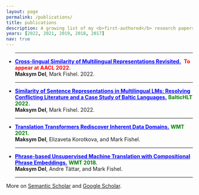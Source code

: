 ```yaml
---
layout: page
permalink: /publications/
title: publications
description: A growing list of my <b>first-authored</b> research papers.
years: [2022, 2021, 2019, 2018, 2017]
nav: true
---
```


<ul class="c8 lst-kix_8cte57u8zkgu-0 start">
<hr>
<li class="c2 li-bullet-0"><span class="c0"><a class="c3" href="https://www.google.com/url?q=https://drive.google.com/drive/folders/1WE0bRBV5Iv6-tgGXE3c7Bx4lachFhUah?usp%3Dsharing&amp;sa=D&amp;source=editors&amp;ust=1665584642276422&amp;usg=AOvVaw15wEPubTUmmlUhlTxd2pM-"><b style="color:blue"><u>Cross-lingual Similarity of Multilingual Representations Revisited.</u></b></a></span><span> &nbsp;</span><span class="c1 c27"><b style="color:red">To appear at AACL 2022.</b></span><span><br></span><span class="c1"><b>Maksym Del</b></span><span>, Mark Fishel. 2022.</span><span class="c1">&nbsp;</span>
<span class="c6">&nbsp;&nbsp;&nbsp;&nbsp;&nbsp;&nbsp;&nbsp;&nbsp;&nbsp;&nbsp;&nbsp;&nbsp;&nbsp;&nbsp;&nbsp;&nbsp;&nbsp;&nbsp;&nbsp;&nbsp;&nbsp;&nbsp;&nbsp;&nbsp;&nbsp;&nbsp;&nbsp;&nbsp;&nbsp;&nbsp;&nbsp;&nbsp;&nbsp;</span></li>
<hr>
<li class="c2 li-bullet-0"><span class="c0"><a class="c3" href="https://www.google.com/url?q=https://www.bjmc.lu.lv/fileadmin/user_upload/lu_portal/projekti/bjmc/Contents/10_3_07_Del.pdf&amp;sa=D&amp;source=editors&amp;ust=1665584642277040&amp;usg=AOvVaw216w9jqBw2thEHyk9DSDc2"><b style="color:blue"><u>Similarity of Sentence Representations in Multilingual LMs: Resolving Conflicting Literature and a Case Study of Baltic Languages.</u></b></a></span><span></span><span>&nbsp;</span><span class="c1 c4"><b style="color:green">BalticHLT 2022.</b></span><span class="c4"><br></span><span class="c1"><b>Maksym Del</b></span><span>, Mark Fishel. 2022. </span></li>
<hr>
<li class="c2 li-bullet-0"><span class="c0"><a class="c3" href="https://www.google.com/url?q=https://aclanthology.org/2021.wmt-1.65/&amp;sa=D&amp;source=editors&amp;ust=1665584642277528&amp;usg=AOvVaw2SGglgGZPHodCfV0HgYkdu"><b style="color:blue"><u>Translation Transformers Rediscover Inherent Data Domains.</u></b></a></span><span></span><span>&nbsp;</span><span class="c1 c4"><b style="color:green">WMT 2021.</b></span><span class="c4"><br></span><span class="c1"><b>Maksym Del</b></span><span>, Elizaveta Korotkova, and Mark Fishel.</span></li>
<hr>
<li class="c2 li-bullet-0"><span class="c0"><a class="c3" href="https://www.google.com/url?q=https://aclanthology.org/W18-6407/&amp;sa=D&amp;source=editors&amp;ust=1665584642277991&amp;usg=AOvVaw1xsiqGq_HRxhl-3mrtd_yc"><b style="color:blue"><u>Phrase-based Unsupervised Machine Translation with Compositional Phrase Embeddings.</u></b></a></span><span> </span><span class="c1 c4"><b style="color:green">WMT 2018.</b></span><span class="c4"><br></span><span class="c1"><b>Maksym Del</b></span><span>, Andre Tättar, and Mark Fishel.</span></li>
<hr>
</ul>

More on [Semantic Scholar](https://www.semanticscholar.org/author/Maksym-Del/144691634?sort=pub-date) and [Google Scholar](https://scholar.google.com/citations?hl=en&user=EbtrluQAAAAJ&view_op=list_works&sortby=pubdate).

<!-- _pages/publications.md -->
<div class="publications">


</div>
